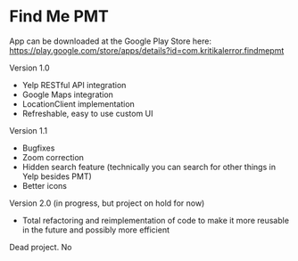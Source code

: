 Find Me PMT
=========

App can be downloaded at the Google Play Store here: https://play.google.com/store/apps/details?id=com.kritikalerror.findmepmt


Version 1.0

* Yelp RESTful API integration
* Google Maps integration
* LocationClient implementation
* Refreshable, easy to use custom UI

Version 1.1 

* Bugfixes
* Zoom correction
* Hidden search feature (technically you can search for other things in Yelp besides PMT)
* Better icons

Version 2.0 (in progress, but project on hold for now)
* Total refactoring and reimplementation of code to make it more reusable in the future and possibly more efficient

Dead project. No 
